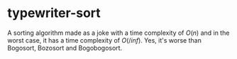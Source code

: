# typewriter-sort
A sorting algorithm made as a joke with a time complexity of $`O(n)`$ and in the worst case, it has a time complexity of $`O( /inf )`$.
Yes, it's worse than Bogosort, Bozosort and Bogobogosort.